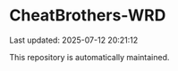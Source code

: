 # CheatBrothers-WRD

Last updated: 2025-07-12 20:21:12

This repository is automatically maintained.
